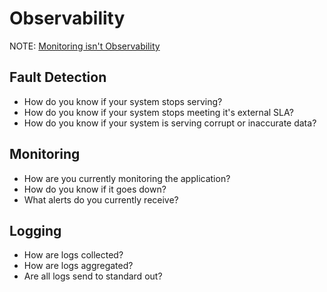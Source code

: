 # Observability

NOTE:  [Monitoring isn't Observability](https://www.vividcortex.com/blog/monitoring-isnt-observability)

## Fault Detection

* How do you know if your system stops serving?
* How do you know if your system stops meeting it's external SLA?
* How do you know if your system is serving corrupt or inaccurate data?

## Monitoring

* How are you currently monitoring the application?
* How do you know if it goes down?
* What alerts do you currently receive?

## Logging

* How are logs collected?
* How are logs aggregated?
* Are all logs send to standard out?

